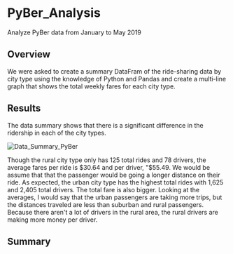 # PyBer_Analysis
Analyze PyBer data from January to May 2019

## Overview

We were asked to create a summary DataFram of the ride-sharing data by city type using the knowledge of Python and Pandas and create a multi-line graph that shows the total weekly fares for each city type.  

## Results

The data summary shows that there is a significant difference in the ridership in each of the city types.  

![Data_Summary_PyBer](https://user-images.githubusercontent.com/86331812/136680501-fcda94b9-ecde-4d6e-af15-0befb3a235ad.png)


Though the rural city type only has 125 total rides and 78 drivers, the average fares per ride is $30.64 and per driver, "$55.49. We would be assume that that the passenger would be going a longer distance on their ride. 
As expected, the urban city type has the highest total rides with 1,625 and 2,405 total drivers. The total fare is also bigger.  Looking at the averages, I would say that the urban passengers are taking more trips, but the distances traveled are less than suburban and rural passengers.  Because there aren't a lot of drivers in the rural area, the rural drivers are making more money per driver. 

## Summary

